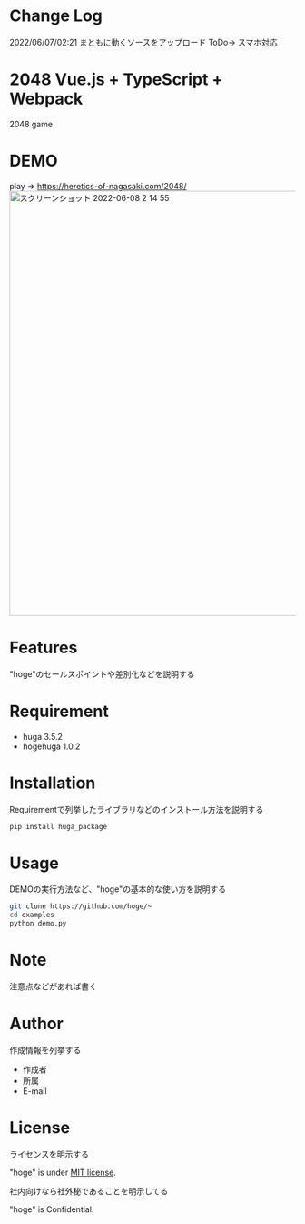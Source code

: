 # Change Log
2022/06/07/02:21 まともに動くソースをアップロード ToDo-> スマホ対応

# 2048 Vue.js + TypeScript + Webpack
 
2048 game
 
# DEMO
play => https://heretics-of-nagasaki.com/2048/
<img width="747" alt="スクリーンショット 2022-06-08 2 14 55" src="https://user-images.githubusercontent.com/77357587/172443443-caac45af-43ad-4351-a2a8-de4e650a96ad.png">
 
# Features
 
"hoge"のセールスポイントや差別化などを説明する
 
# Requirement
 
* huga 3.5.2
* hogehuga 1.0.2
 
# Installation
 
Requirementで列挙したライブラリなどのインストール方法を説明する
 
```bash
pip install huga_package
```
 
# Usage
 
DEMOの実行方法など、"hoge"の基本的な使い方を説明する
 
```bash
git clone https://github.com/hoge/~
cd examples
python demo.py
```
 
# Note
 
注意点などがあれば書く
 
# Author
 
作成情報を列挙する
 
* 作成者
* 所属
* E-mail
 
# License
ライセンスを明示する
 
"hoge" is under [MIT license](https://en.wikipedia.org/wiki/MIT_License).
 
社内向けなら社外秘であることを明示してる
 
"hoge" is Confidential.
